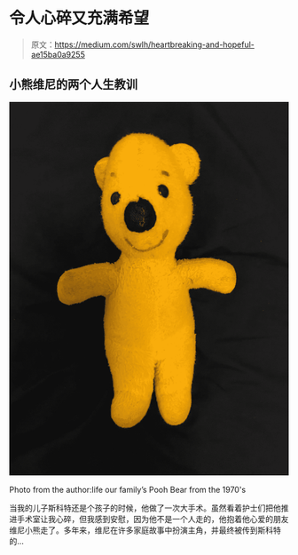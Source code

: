 # 令人心碎又充满希望

> 原文：<https://medium.com/swlh/heartbreaking-and-hopeful-ae15ba0a9255>

## 小熊维尼的两个人生教训

![](img/a1432c09daedf893093de27b26ef2d80.png)

Photo from the author:life our family’s Pooh Bear from the 1970's

当我的儿子斯科特还是个孩子的时候，他做了一次大手术。虽然看着护士们把他推进手术室让我心碎，但我感到安慰，因为他不是一个人走的，他抱着他心爱的朋友维尼小熊走了。多年来，维尼在许多家庭故事中扮演主角，并最终被传到斯科特的…